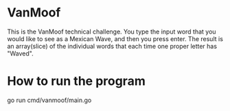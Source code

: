 # VanMoof
This is the VanMoof technical challenge. You type the input word that you would like to see as a Mexican Wave, and then
you press enter. The result is an array(slice) of the individual words that each time one proper letter has "Waved".

# How to run the program
go run cmd/vanmoof/main.go
